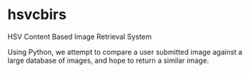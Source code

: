 # hsvcbirs
HSV Content Based Image Retrieval System

Using Python, we attempt to compare a user submitted image against a large database of images, and hope to return a similar image.


